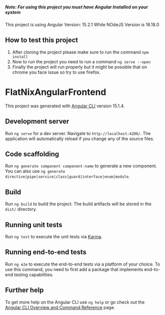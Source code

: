 
##### Note: For using this project you must have Angular Installed on your system
This project is using Angular Version: 15.2.1
While NOdeJS Version is 16.18.0
## How to test this project
1) After cloning the project please make sure to run the command `npm install`
2) Now to run the project you need to run a command `ng serve --open `
3) Finally the project will run properly but it might be possible that on chrome you face issue so try to use firefox.
# FlatNixAngularFrontend

This project was generated with [Angular CLI](https://github.com/angular/angular-cli) version 15.1.4.

## Development server

Run `ng serve` for a dev server. Navigate to `http://localhost:4200/`. The application will automatically reload if you change any of the source files.

## Code scaffolding

Run `ng generate component component-name` to generate a new component. You can also use `ng generate directive|pipe|service|class|guard|interface|enum|module`.

## Build

Run `ng build` to build the project. The build artifacts will be stored in the `dist/` directory.

## Running unit tests

Run `ng test` to execute the unit tests via [Karma](https://karma-runner.github.io).

## Running end-to-end tests

Run `ng e2e` to execute the end-to-end tests via a platform of your choice. To use this command, you need to first add a package that implements end-to-end testing capabilities.

## Further help

To get more help on the Angular CLI use `ng help` or go check out the [Angular CLI Overview and Command Reference](https://angular.io/cli) page.
